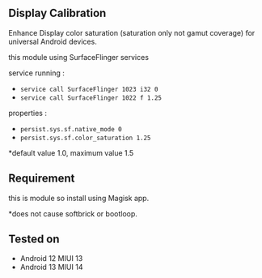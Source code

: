 ## Display Calibration 
 Enhance Display color saturation (saturation only not gamut coverage) for universal Android devices.

 this module using SurfaceFlinger services
 

 service running :
  - `service call SurfaceFlinger 1023 i32 0`
  - `service call SurfaceFlinger 1022 f 1.25`
 
 properties :
  - `persist.sys.sf.native_mode 0`
  - `persist.sys.sf.color_saturation 1.25`

 *default value 1.0, maximum value 1.5

## Requirement
 this is module so install using Magisk app.

 *does not cause softbrick or bootloop.

## Tested on
  - Android 12 MIUI 13
  - Android 13 MIUI 14
